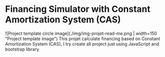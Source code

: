 # Financing Simulator with Constant Amortization System (CAS)
![Project template circle image](./img/img-projet-read-me.png | width=150 "Project template image")
This projet calculate financing based on Constant Amortization System (CAS), I try create all project just using JavaScript and bootstrap library
